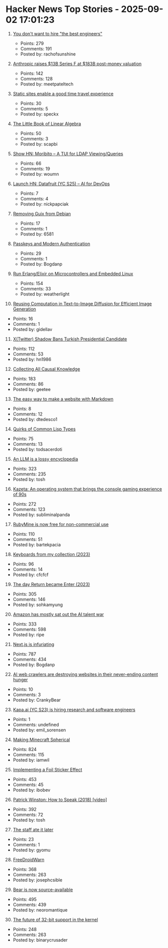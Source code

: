 # Hacker News Top Stories - 2025-09-02 17:01:23

1. [You don't want to hire "the best engineers"](https://www.otherbranch.com/shared/blog/no-you-dont-want-to-hire-the-best-engineers)
   - Points: 279
   - Comments: 191
   - Posted by: rachofsunshine

2. [Anthropic raises $13B Series F at $183B post-money valuation](https://www.anthropic.com/news/anthropic-raises-series-f-at-usd183b-post-money-valuation)
   - Points: 142
   - Comments: 128
   - Posted by: meetpateltech

3. [Static sites enable a good time travel experience](https://hamatti.org/posts/static-sites-enable-a-good-time-travel-experience/)
   - Points: 30
   - Comments: 5
   - Posted by: speckx

4. [The Little Book of Linear Algebra](https://github.com/the-litte-book-of/linear-algebra)
   - Points: 50
   - Comments: 3
   - Posted by: scapbi

5. [Show HN: Moribito – A TUI for LDAP Viewing/Queries](https://github.com/ericschmar/moribito)
   - Points: 66
   - Comments: 19
   - Posted by: woumn

6. [Launch HN: Datafruit (YC S25) – AI for DevOps](undefined)
   - Points: 7
   - Comments: 4
   - Posted by: nickpapciak

7. [Removing Guix from Debian](https://lwn.net/SubscriberLink/1035491/d8100135a8ae4246/)
   - Points: 17
   - Comments: 1
   - Posted by: 6581

8. [Passkeys and Modern Authentication](https://lucumr.pocoo.org/2025/9/2/passkeys/)
   - Points: 29
   - Comments: 1
   - Posted by: Bogdanp

9. [Run Erlang/Elixir on Microcontrollers and Embedded Linux](https://www.grisp.org/software)
   - Points: 154
   - Comments: 33
   - Posted by: weatherlight

10. [Reusing Computation in Text-to-Image Diffusion for Efficient Image Generation](https://arxiv.org/abs/2508.21032)
   - Points: 16
   - Comments: 1
   - Posted by: gidellav

11. [X(Twitter) Shadow Bans Turkish Presidential Candidate](https://utkusen.substack.com/p/xtwitter-secretly-shadow-bans-turkish)
   - Points: 112
   - Comments: 53
   - Posted by: hn1986

12. [Collecting All Causal Knowledge](https://causenet.org/)
   - Points: 183
   - Comments: 86
   - Posted by: geetee

13. [The easy way to make a website with Markdown](https://github.com/dtedesco1/nextjs-markdown-boilerplate)
   - Points: 8
   - Comments: 12
   - Posted by: dtedesco1

14. [Quirks of Common Lisp Types](https://www.fosskers.ca/en/blog/cl-type-quirks)
   - Points: 75
   - Comments: 13
   - Posted by: todsacerdoti

15. [An LLM is a lossy encyclopedia](https://simonwillison.net/2025/Aug/29/lossy-encyclopedia/)
   - Points: 323
   - Comments: 235
   - Posted by: tosh

16. [Kazeta: An operating system that brings the console gaming experience of 90s](https://kazeta.org/)
   - Points: 272
   - Comments: 123
   - Posted by: subliminalpanda

17. [RubyMine is now free for non-commercial use](https://blog.jetbrains.com/ruby/2025/09/rubymine-is-now-free-for-non-commercial-use/)
   - Points: 110
   - Comments: 51
   - Posted by: bartekpacia

18. [Keyboards from my collection (2023)](https://aresluna.org/50-keyboards-from-my-collection/)
   - Points: 96
   - Comments: 14
   - Posted by: cfcfcf

19. [The day Return became Enter (2023)](https://aresluna.org/the-day-return-became-enter/)
   - Points: 305
   - Comments: 146
   - Posted by: sohkamyung

20. [Amazon has mostly sat out the AI talent war](https://www.businessinsider.com/amazon-ai-talent-wars-internal-document-2025-8)
   - Points: 333
   - Comments: 598
   - Posted by: ripe

21. [Next.js is infuriating](https://blog.meca.sh/3lxoty3shjc2z)
   - Points: 787
   - Comments: 434
   - Posted by: Bogdanp

22. [AI web crawlers are destroying websites in their never-ending content hunger](https://www.theregister.com/2025/08/29/ai_web_crawlers_are_destroying/)
   - Points: 10
   - Comments: 3
   - Posted by: CrankyBear

23. [Kapa.ai (YC S23) is hiring research and software engineers](https://www.ycombinator.com/companies/kapa-ai/jobs)
   - Points: 1
   - Comments: undefined
   - Posted by: emil_sorensen

24. [Making Minecraft Spherical](https://www.bowerbyte.com/posts/blocky-planet/)
   - Points: 824
   - Comments: 115
   - Posted by: iamwil

25. [Implementing a Foil Sticker Effect](https://www.4rknova.com/blog/2025/08/30/foil-sticker)
   - Points: 453
   - Comments: 45
   - Posted by: ibobev

26. [Patrick Winston: How to Speak (2018) [video]](https://www.youtube.com/watch?v=Unzc731iCUY)
   - Points: 392
   - Comments: 72
   - Posted by: tosh

27. [The staff ate it later](https://en.wikipedia.org/wiki/The_staff_ate_it_later)
   - Points: 23
   - Comments: 1
   - Posted by: gyomu

28. [FreeDroidWarn](https://github.com/woheller69/FreeDroidWarn)
   - Points: 368
   - Comments: 263
   - Posted by: josephcsible

29. [Bear is now source-available](https://herman.bearblog.dev/license/)
   - Points: 495
   - Comments: 439
   - Posted by: neoromantique

30. [The future of 32-bit support in the kernel](https://lwn.net/SubscriberLink/1035727/4837b0d3dccf1cbb/)
   - Points: 248
   - Comments: 263
   - Posted by: binarycrusader

